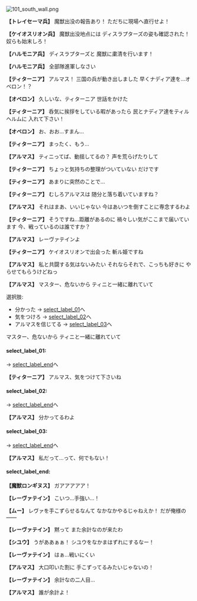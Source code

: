
![101_south_wall.png](../images/backgrounds/101_south_wall.png)

**【トレイセーマ兵】**
魔獣出没の報告あり！
ただちに現場へ直行せよ！

**【ケイオスリオン兵】**
魔獣出没地点には
ディスラプターズの姿も確認された！
奴らも始末しろ！

**【ハルモニア兵】**
ディスラプターズと
魔獣に粛清を行います！

**【ハルモニア兵】**
全部隊進軍しなさい

**【ティターニア】**
アルマス！
三国の兵が動き出しました
早くナディア達を…オベロン！？

**【オベロン】**
久しいな、ティターニア
世話をかけた

**【ティターニア】**
呑気に挨拶をしている暇があったら
民とナディア達をティルヘルムに
入れて下さい！

**【オベロン】**
お、おお…すまん…

**【ティターニア】**
まったく、もう…

**【アルマス】**
ティニってば、動揺してるの？
声を荒らげたりして

**【ティターニア】**
ちょっと気持ちの整理がついていない
だけです

**【ティターニア】**
あまりに突然のことで…

**【ティターニア】**
むしろアルマスは
随分と落ち着いていますね？

**【アルマス】**
それはまあ、いいじゃない
今はあいつを倒すことに専念するわよ

**【ティターニア】**
そうですね…距離があるのに
禍々しい気がここまで届いています
今、戦っているのは誰ですか？

**【アルマス】**
レーヴァテインよ

**【ティターニア】**
ケイオスリオンで出会った
斬ル姫ですね

**【アルマス】**
私と共闘する気はないみたい
それならそれで、こっちも好きに
やらせてもらうけどねっ

**【アルマス】**
マスター、危ないから
ティニと一緒に離れていて

選択肢:
- 分かった → [select_label_01](#select_label_01)へ
- 気をつけろ → [select_label_02](#select_label_02)へ
- アルマスを信じてる → [select_label_03](#select_label_03)へ

マスター、危ないから
ティニと一緒に離れていて

#### select_label_01:
 → [select_label_end](#select_label_end)へ

**【ティターニア】**
アルマス、気をつけて下さいね

#### select_label_02:
 → [select_label_end](#select_label_end)へ

**【アルマス】**
分かってるわよ

#### select_label_03:
 → [select_label_end](#select_label_end)へ

**【アルマス】**
私だって…って、何でもない！

#### select_label_end:

**【魔獣ロンギヌス】**
ガアアアアア！

**【レーヴァテイン】**
こいつ…手強い…！

**【ムー】**
レヴァを手こずらせるなんて
なかなかやるじゃねえか！
だが俺様の――

**【レーヴァテイン】**
黙って
また余計なのが来たわ

**【シユウ】**
うがああぁぁ！
シユウをなかまはずれにするなー！

**【レーヴァテイン】**
はぁ…戦いにくい

**【アルマス】**
大口叩いた割に
手こずってるみたいじゃないの！

**【レーヴァテイン】**
余計なの二人目…

**【アルマス】**
誰が余計よ！